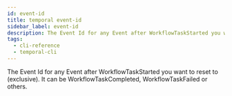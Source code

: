 ```yaml
---
id: event-id
title: temporal event-id
sidebar_label: event-id
description: The Event Id for any Event after WorkflowTaskStarted you want to reset to (exclusive).
tags:
  - cli-reference
  - temporal-cli
---
```


The Event Id for any Event after WorkflowTaskStarted you want to reset to (exclusive).
It can be WorkflowTaskCompleted, WorkflowTaskFailed or others.
